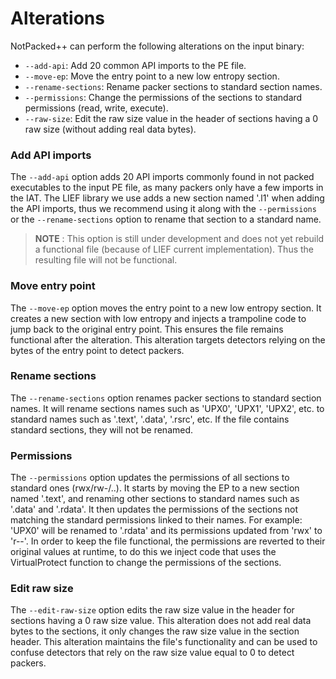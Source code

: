 # Alterations


NotPacked++ can perform the following alterations on the input binary:

- `--add-api`: Add 20 common API imports to the PE file.
- `--move-ep`: Move the entry point to a new low entropy section.
- `--rename-sections`: Rename packer sections to standard section names.
- `--permissions`: Change the permissions of the sections to standard permissions (read, write, execute).
- `--raw-size`: Edit the raw size value in the header of sections having a 0 raw size (without adding real data bytes).



### Add API imports

The `--add-api` option adds 20 API imports commonly found in not packed executables to the input PE file, as many packers only have a few imports in the IAT. The LIEF library we use adds a new section named '.l1' when adding the API imports, thus we recommend using it along with the `--permissions` or the `--rename-sections` option to rename that section to a standard name.

>**NOTE** : This option is still under development and does not yet rebuild a functional file (because of LIEF current implementation). Thus the resulting file will not be functional.



### Move entry point

The `--move-ep` option moves the entry point to a new low entropy section. It creates a new section with low entropy and injects a trampoline code to jump back to the original entry point. This ensures the file remains functional after the alteration. This alteration targets detectors relying on the bytes of the entry point to detect packers.


### Rename sections

The `--rename-sections` option renames packer sections to standard section names. It will rename sections names such as 'UPX0', 'UPX1', 'UPX2', etc. to standard names such as '.text', '.data', '.rsrc', etc. If the file contains standard sections, they will not be renamed. 


### Permissions

The `--permissions` option updates the permissions of all sections to standard ones (rwx/rw-/..). It starts by moving the EP to a new section named '.text', and renaming other sections to standard names such as '.data' and '.rdata'. It then updates the permissions of the sections not matching the standard permissions linked to their names. For example: 'UPX0' will be renamed to '.rdata' and its permissions updated from 'rwx' to 'r--'. In order to keep the file functional, the permissions are reverted to their original values at runtime, to do this we inject code that uses the VirtualProtect function to change the permissions of the sections.


### Edit raw size

The `--edit-raw-size` option edits the raw size value in the header for sections having a 0 raw size value. This alteration does not add real data bytes to the sections, it only changes the raw size value in the section header. This alteration maintains the file's functionality and can be used to confuse detectors that rely on the raw size value equal to 0 to detect packers.




